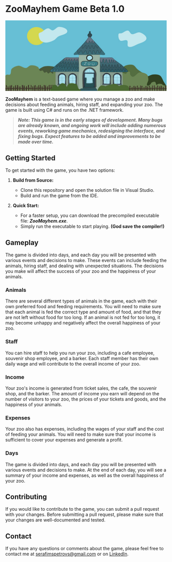 # ZooMayhem Game Beta 1.0
![ZooMayhem Start Image](Resources/start.jpg)

**ZooMayhem** is a text-based game where you manage a zoo and make decisions about feeding animals, hiring staff, and expanding your zoo. The game is built using C# and runs on the .NET framework.

> **_Note: This game is in the early stages of development. Many bugs are already known, and ongoing work will include adding numerous events, reworking game mechanics, redesigning the interface, and fixing bugs. Expect features to be added and improvements to be made over time._**

## Getting Started

To get started with the game, you have two options:

1. **Build from Source:**
   - Clone this repository and open the solution file in Visual Studio.
   - Build and run the game from the IDE.

2. **Quick Start:**
   - For a faster setup, you can download the precompiled executable file: ***ZooMayhem.exe***.
   - Simply run the executable to start playing. **(God save the compiler!)**

## Gameplay

The game is divided into days, and each day you will be presented with various events and decisions to make. These events can include feeding the animals, hiring staff, and dealing with unexpected situations. The decisions you make will affect the success of your zoo and the happiness of your animals.

### Animals

There are several different types of animals in the game, each with their own preferred food and feeding requirements. You will need to make sure that each animal is fed the correct type and amount of food, and that they are not left without food for too long. If an animal is not fed for too long, it may become unhappy and negatively affect the overall happiness of your zoo.

### Staff

You can hire staff to help you run your zoo, including a cafe employee, souvenir shop employee, and a barker. Each staff member has their own daily wage and will contribute to the overall income of your zoo.

### Income

Your zoo's income is generated from ticket sales, the cafe, the souvenir shop, and the barker. The amount of income you earn will depend on the number of visitors to your zoo, the prices of your tickets and goods, and the happiness of your animals.

### Expenses

Your zoo also has expenses, including the wages of your staff and the cost of feeding your animals. You will need to make sure that your income is sufficient to cover your expenses and generate a profit.

### Days

The game is divided into days, and each day you will be presented with various events and decisions to make. At the end of each day, you will see a summary of your income and expenses, as well as the overall happiness of your zoo.

## Contributing

If you would like to contribute to the game, you can submit a pull request with your changes. Before submitting a pull request, please make sure that your changes are well-documented and tested.

## Contact

If you have any questions or comments about the game, please feel free to contact me at [serafimspetrovs@gmail.com](mailto:serafimspetrovs@gmail.com) or on [LinkedIn](https://www.linkedin.com/in/serafimp/).
